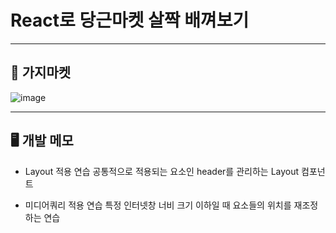 # React로 당근마켓 살짝 배껴보기
---

## 🍆 가지마켓
![image](https://github.com/min413/gajimarket/assets/49319275/fa6c4588-5eba-4477-bb3f-236fc0b31c9f)

---

## 🖥️ 개발 메모

- Layout 적용 연습
공통적으로 적용되는 요소인 header를 관리하는 Layout 컴포넌트

- 미디어쿼리 적용 연습
특정 인터넷창 너비 크기 이하일 때 요소들의 위치를 재조정하는 연습
